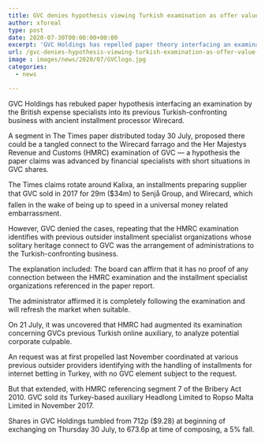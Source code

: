 ```yaml
---
title: GVC denies hypothesis viewing Turkish examination as offer value falls
author: xforeal 
type: post
date: 2020-07-30T00:00:00+00:00
excerpt: 'GVC Holdings has repelled paper theory interfacing an examination by the British assessment specialists into its previous Turkish-confronting business with old installment processor Wirecard '
url: /gvc-denies-hypothesis-viewing-turkish-examination-as-offer-value-falls/
image : images/news/2020/07/GVClogo.jpg
categories:
  - news

---
```

GVC Holdings has rebuked paper hypothesis interfacing an examination by the British expense specialists into its previous Turkish-confronting business with ancient installment processor Wirecard. 

A segment in The Times paper distributed today 30 July, proposed there could be a tangled connect to the Wirecard farrago and the Her Majestys Revenue and Customs (HMRC) examination of GVC &#8212; a hypothesis the paper claims was advanced by financial specialists with short situations in GVC shares. 

The Times claims rotate around Kalixa, an installments preparing supplier that GVC sold in 2017 for 29m ($34m) to Senjå Group, and Wirecard, which fallen in the wake of being up to speed in a universal money related embarrassment. 

However, GVC denied the cases, repeating that the HMRC examination identifies with previous outsider installment specialist organizations whose solitary heritage connect to GVC was the arrangement of administrations to the Turkish-confronting business. 

The explanation included: The board can affirm that it has no proof of any connection between the HMRC examination and the installment specialist organizations referenced in the paper report. 

The administrator affirmed it is completely following the examination and will refresh the market when suitable. 

On 21 July, it was uncovered that HMRC had augmented its examination concerning GVCs previous Turkish online auxiliary, to analyze potential corporate culpable. 

An request was at first propelled last November coordinated at various previous outsider providers identifying with the handling of installments for internet betting in Turkey, with no GVC element subject to the request. 

But that extended, with HMRC referencing segment 7 of the Bribery Act 2010. GVC sold its Turkey-based auxiliary Headlong Limited to Ropso Malta Limited in November 2017. 

Shares in GVC Holdings tumbled from 712p ($9.28) at beginning of exchanging on Thursday 30 July, to 673.6p at time of composing, a 5&percnt; fall.